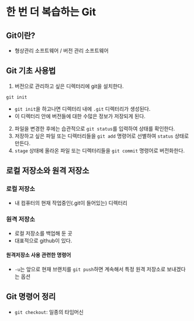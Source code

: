 # 한 번 더 복습하는 Git

## Git이란?

- 형상관리 소프트웨어 / 버전 관리 소프트웨어

## Git 기초 사용법

1. 버전으로 관리하고 싶은 디렉터리에 git을 설치한다.

```
git init
```

- `git init`을 하고나면 디렉터리 내에 `.git` 디렉터리가 생성된다.
- 이 디렉터리 안에 버전들에 대한 수많은 정보가 저장되게 된다.

2. 파일을 변경한 후에는 습관적으로 `git status`를 입력하여 상태를 확인한다.
3. 저장하고 싶은 파일 또는 디렉터리들을 `git add` 명령어로 선별하여 `status` 상태로 만든다.
4. `stage` 상태에 올라온 파일 또는 디렉터리들을 `git commit` 명령어로 버전화한다.

## 로컬 저장소와 원격 저장소

### 로컬 저장소

- 내 컴퓨터의 현재 작업중인(.git이 들어있는) 디렉터리

### 원격 저장소

- 로컬 저장소를 백업해 둔 곳
- 대표적으로 github이 있다.

#### 원격저장소 사용 관련한 명령어

- `-u`는 앞으로 현재 브랜치를 `git push`하면 계속해서 특정 원격 저장소로 보내겠다는 옵션

## Git 명령어 정리

- `git checkout`: 일종의 타임머신
